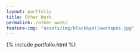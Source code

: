 ```yaml
---
layout: portfolio
title: Other Work
permalink: /other work/
feature-img: "assets/img/black&yellowshapes.jpg"
---
```


{% include portfolio.html %}
